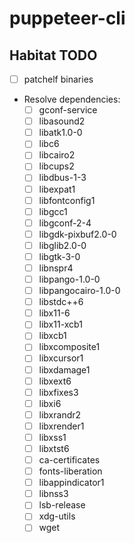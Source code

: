 # puppeteer-cli

## Habitat TODO

- [ ] patchelf binaries
- Resolve dependencies:
  - [ ] gconf-service
  - [ ] libasound2
  - [ ] libatk1.0-0
  - [ ] libc6
  - [ ] libcairo2
  - [ ] libcups2
  - [ ] libdbus-1-3
  - [ ] libexpat1
  - [ ] libfontconfig1
  - [ ] libgcc1
  - [ ] libgconf-2-4
  - [ ] libgdk-pixbuf2.0-0
  - [ ] libglib2.0-0
  - [ ] libgtk-3-0
  - [ ] libnspr4
  - [ ] libpango-1.0-0
  - [ ] libpangocairo-1.0-0
  - [ ] libstdc++6
  - [ ] libx11-6
  - [ ] libx11-xcb1
  - [ ] libxcb1
  - [ ] libxcomposite1
  - [ ] libxcursor1
  - [ ] libxdamage1
  - [ ] libxext6
  - [ ] libxfixes3
  - [ ] libxi6
  - [ ] libxrandr2
  - [ ] libxrender1
  - [ ] libxss1
  - [ ] libxtst6
  - [ ] ca-certificates
  - [ ] fonts-liberation
  - [ ] libappindicator1
  - [ ] libnss3
  - [ ] lsb-release
  - [ ] xdg-utils
  - [ ] wget
